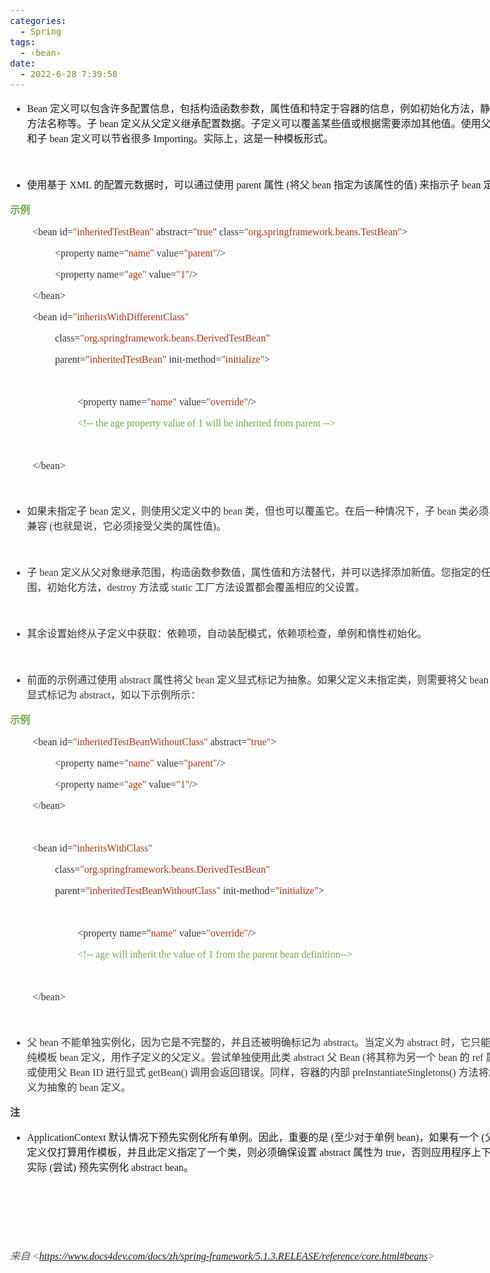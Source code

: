 ```yaml
---
categories:
  - Spring
tags:
  - ‹bean›
date:
  - 2022-6-28 7:39:58
---
```


<body lang=zh-CN style='font-family:"Microsoft YaHei UI";font-size:12.0pt'>
<!--StartFragment-->

<div style='direction:ltr;border-width:100%'>

<div style='direction:ltr;margin-top:0in;margin-left:0in;width:8.5062in'>

<div style='direction:ltr;margin-top:0in;margin-left:0in;width:8.5062in'>

<ul type=disc style='direction:ltr;unicode-bidi:embed;margin-top:0in;
 margin-bottom:0in'>
 <li style='margin-top:0;margin-bottom:0;vertical-align:middle'><span
     style='font-family:"Comic Sans MS";font-size:12.0pt'>Bean </span><span
     style='font-family:"Microsoft YaHei UI";font-size:12.0pt'>定义可以包含许多配置信息，包括构造函数参数，属性值和特定于容器的信息，例如初始化方法，静态工厂方法名称等。子</span><span
     style='font-family:"Comic Sans MS";font-size:12.0pt'> bean </span><span
     style='font-family:"Microsoft YaHei UI";font-size:12.0pt'>定义从父定义继承配置数据。子定义可以覆盖某些值或根据需要添加其他值。使用父</span><span
     style='font-family:"Comic Sans MS";font-size:12.0pt'> bean </span><span
     style='font-family:"Microsoft YaHei UI";font-size:12.0pt'>和子</span><span
     style='font-family:"Comic Sans MS";font-size:12.0pt'> bean </span><span
     style='font-family:"Microsoft YaHei UI";font-size:12.0pt'>定义可以节省很多</span><span
     style='font-family:"Comic Sans MS";font-size:12.0pt'> Importing</span><span
     style='font-family:"Microsoft YaHei UI";font-size:12.0pt'>。实际上，这是一种模板形式。</span></li>
</ul>

<p style='font-family:"Comic Sans MS";font-size:12.0pt'>&nbsp;</p>

<ul type=disc style='direction:ltr;unicode-bidi:embed;margin-top:0in;
 margin-bottom:0in'>
 <li style='margin-top:0;margin-bottom:0;vertical-align:middle'><span
     style='font-family:"Microsoft YaHei UI";font-size:12.0pt'>使用基于</span><span
     style='font-family:"Comic Sans MS";font-size:12.0pt'> XML </span><span
     style='font-family:"Microsoft YaHei UI";font-size:12.0pt'>的配置元数据时，可以通过使用</span><span
     style='font-family:"Comic Sans MS";font-size:12.0pt'> parent </span><span
     style='font-family:"Microsoft YaHei UI";font-size:12.0pt'>属性</span><span
     style='font-family:"Comic Sans MS";font-size:12.0pt'> (</span><span
     style='font-family:"Microsoft YaHei UI";font-size:12.0pt'>将父</span><span
     style='font-family:"Comic Sans MS";font-size:12.0pt'> bean </span><span
     style='font-family:"Microsoft YaHei UI";font-size:12.0pt'>指定为该属性的值</span><span
     style='font-family:"Comic Sans MS";font-size:12.0pt'>) </span><span
     style='font-family:"Microsoft YaHei UI";font-size:12.0pt'>来指示子</span><span
     style='font-family:"Comic Sans MS";font-size:12.0pt'> bean </span><span
     style='font-family:"Microsoft YaHei UI";font-size:12.0pt'>定义</span></li>
</ul>

<p style='font-family:"Microsoft YaHei UI";font-size:12.0pt;
color:#70AD47'><span style='font-weight:bold'>示例</span></p>

<p style='margin-left:.375in;font-family:"Comic Sans MS";font-size:
12.0pt'><span style='color:#333333' lang=zh-CN>&lt;bean id=</span><span
style='color:#B43512' lang=zh-CN>&quot;inheritedTestBean&quot;</span><span
style='color:#333333' lang=zh-CN> abstract=</span><span style='color:#B43512'
lang=zh-CN>&quot;true</span><span style='color:#333333' lang=zh-CN>&quot;</span><span
style='color:#333333' lang=en-US> </span><span style='color:#333333'
lang=zh-CN>class=</span><span style='color:#B43512' lang=zh-CN>&quot;org.springframework.beans.TestBean&quot;</span><span
style='color:#333333' lang=zh-CN>&gt;</span></p>

<p style='margin-left:.75in;font-family:"Comic Sans MS";font-size:
12.0pt'><span style='color:#333333'>&lt;property name=</span><span
style='color:#B43512'>&quot;name&quot;</span><span style='color:#333333'>
value=</span><span style='color:#B43512'>&quot;parent&quot;</span><span
style='color:#333333'>/&gt;</span></p>

<p style='margin-left:.75in;font-family:"Comic Sans MS";font-size:
12.0pt'><span style='color:#333333'>&lt;property name=</span><span
style='color:#B43512'>&quot;age&quot;</span><span style='color:#333333'> value=</span><span
style='color:#B43512'>&quot;1&quot;</span><span style='color:#333333'>/&gt;</span></p>

<p style='margin-left:.375in;font-family:"Comic Sans MS";font-size:
12.0pt;color:#333333'>&lt;/bean&gt;</p>

<p style='margin-left:.375in;font-family:"Comic Sans MS";font-size:
12.0pt'><span style='color:#333333'>&lt;bean id=</span><span style='color:#B43512'>&quot;inheritsWithDifferentClass&quot;</span></p>

<p style='margin-left:.75in;font-family:"Comic Sans MS";font-size:
12.0pt'><span style='color:#333333'>class=</span><span style='color:#B43512'>&quot;org.springframework.beans.DerivedTestBean&quot;</span></p>

<p style='margin-left:.75in;font-family:"Comic Sans MS";font-size:
12.0pt'><span style='color:#333333'>parent=</span><span style='color:#B43512'>&quot;inheritedTestBean&quot;</span><span
style='color:#333333'> init-method=</span><span style='color:#B43512'>&quot;initialize&quot;</span><span
style='color:#333333'>&gt;</span></p>

<p style='margin-left:.375in;font-family:"Comic Sans MS";font-size:
12.0pt;color:#333333'>&nbsp;</p>

<p style='margin-left:1.125in;font-family:"Comic Sans MS";
font-size:12.0pt'><span style='color:#333333'>&lt;property name=</span><span
style='color:#B43512'>&quot;name&quot;</span><span style='color:#333333'>
value=</span><span style='color:#B43512'>&quot;override&quot;</span><span
style='color:#333333'>/&gt;</span></p>

<p style='margin-left:1.125in;font-family:"Comic Sans MS";
font-size:12.0pt;color:#70AD47'>&lt;!-- the age property value of 1 will be
inherited from parent --&gt;</p>

<p style='margin-left:.375in;font-family:"Comic Sans MS";font-size:
12.0pt;color:#333333'>&nbsp;</p>

<p style='margin-left:.375in;font-family:"Comic Sans MS";font-size:
12.0pt;color:#333333'>&lt;/bean&gt;</p>

<p style='margin-left:.375in;font-family:"Comic Sans MS";font-size:
12.0pt'>&nbsp;</p>

<ul type=disc style='direction:ltr;unicode-bidi:embed;margin-top:0in;
 margin-bottom:0in'>
 <li style='margin-top:0;margin-bottom:0;vertical-align:middle;color:#333333'><span
     style='font-family:"Microsoft YaHei UI";font-size:12.0pt'>如果未指定子</span><span
     style='font-family:"Comic Sans MS";font-size:12.0pt'> bean </span><span
     style='font-family:"Microsoft YaHei UI";font-size:12.0pt'>定义，则使用父定义中的</span><span
     style='font-family:"Comic Sans MS";font-size:12.0pt'> bean </span><span
     style='font-family:"Microsoft YaHei UI";font-size:12.0pt'>类，但也可以覆盖它。在后一种情况下，子</span><span
     style='font-family:"Comic Sans MS";font-size:12.0pt'> bean </span><span
     style='font-family:"Microsoft YaHei UI";font-size:12.0pt'>类必须与父类兼容</span><span
     style='font-family:"Comic Sans MS";font-size:12.0pt'> (</span><span
     style='font-family:"Microsoft YaHei UI";font-size:12.0pt'>也就是说，它必须接受父类的属性值</span><span
     style='font-family:"Comic Sans MS";font-size:12.0pt'>)</span><span
     style='font-family:"Microsoft YaHei UI";font-size:12.0pt'>。</span></li>
</ul>

<p style='margin-left:.375in;font-family:"Comic Sans MS";font-size:
12.0pt;color:#333333' lang=en-US>&nbsp;</p>

<ul type=disc style='direction:ltr;unicode-bidi:embed;margin-top:0in;
 margin-bottom:0in'>
 <li style='margin-top:0;margin-bottom:0;vertical-align:middle;color:#333333'><span
     style='font-family:"Microsoft YaHei UI";font-size:12.0pt'>子</span><span
     style='font-family:"Comic Sans MS";font-size:12.0pt'> bean </span><span
     style='font-family:"Microsoft YaHei UI";font-size:12.0pt'>定义从父对象继承范围，构造函数参数值，属性值和方法替代，并可以选择添加新值。您指定的任何范围，初始化方法，</span><span
     style='font-family:"Comic Sans MS";font-size:12.0pt'>destroy </span><span
     style='font-family:"Microsoft YaHei UI";font-size:12.0pt'>方法或&nbsp;</span><span
     style='font-family:"Comic Sans MS";font-size:12.0pt'>static</span><span
     style='font-family:"Microsoft YaHei UI";font-size:12.0pt'>&nbsp;工厂方法设置都会覆盖相应的父设置。</span></li>
</ul>

<p style='margin-left:.375in;font-family:"Comic Sans MS";font-size:
12.0pt;color:#333333'>&nbsp;</p>

<ul type=disc style='direction:ltr;unicode-bidi:embed;margin-top:0in;
 margin-bottom:0in'>
 <li style='margin-top:0;margin-bottom:0;vertical-align:middle;color:#333333'><span
     style='font-family:"Microsoft YaHei UI";font-size:12.0pt'>其余设置始终从子定义中获取：依赖项，自动装配模式，依赖项检查，单例和惰性初始化。</span></li>
</ul>

<p style='margin-left:.375in;font-family:"Comic Sans MS";font-size:
12.0pt;color:#333333'>&nbsp;</p>

<ul type=disc style='direction:ltr;unicode-bidi:embed;margin-top:0in;
 margin-bottom:0in'>
 <li style='margin-top:0;margin-bottom:0;vertical-align:middle;color:#333333'><span
     style='font-family:"Microsoft YaHei UI";font-size:12.0pt'>前面的示例通过使用&nbsp;</span><span
     style='font-family:"Comic Sans MS";font-size:12.0pt'>abstract</span><span
     style='font-family:"Microsoft YaHei UI";font-size:12.0pt'>&nbsp;属性将父</span><span
     style='font-family:"Comic Sans MS";font-size:12.0pt'> bean </span><span
     style='font-family:"Microsoft YaHei UI";font-size:12.0pt'>定义显式标记为抽象。如果父定义未指定类，则需要将父</span><span
     style='font-family:"Comic Sans MS";font-size:12.0pt'> bean </span><span
     style='font-family:"Microsoft YaHei UI";font-size:12.0pt'>定义显式标记为&nbsp;</span><span
     style='font-family:"Comic Sans MS";font-size:12.0pt'>abstract</span><span
     style='font-family:"Microsoft YaHei UI";font-size:12.0pt'>，如以下示例所示：</span></li>
</ul>

<p style='font-family:"Microsoft YaHei UI";font-size:12.0pt;
color:#70AD47'><span style='font-weight:bold'>示例</span></p>

<p style='margin-left:.375in;font-family:"Comic Sans MS";font-size:
12.0pt'><span style='color:#333333'>&lt;bean id=</span><span style='color:#B43512'>&quot;inheritedTestBeanWithoutClass&quot;</span><span
style='color:#333333'> abstract=</span><span style='color:#B43512'>&quot;true&quot;</span><span
style='color:#333333'>&gt;</span></p>

<p style='margin-left:.75in;font-family:"Comic Sans MS";font-size:
12.0pt'><span style='color:#333333'>&lt;property name=</span><span
style='color:#B43512'>&quot;name&quot;</span><span style='color:#333333'>
value=</span><span style='color:#B43512'>&quot;parent&quot;</span><span
style='color:#333333'>/&gt;</span></p>

<p style='margin-left:.75in;font-family:"Comic Sans MS";font-size:
12.0pt'><span style='color:#333333'>&lt;property name=</span><span
style='color:#B43512'>&quot;age&quot;</span><span style='color:#333333'> value=</span><span
style='color:#B43512'>&quot;1&quot;</span><span style='color:#333333'>/&gt;</span></p>

<p style='margin-left:.375in;font-family:"Comic Sans MS";font-size:
12.0pt;color:#333333'>&lt;/bean&gt;</p>

<p style='margin-left:.375in;font-family:"Comic Sans MS";font-size:
12.0pt;color:#333333'>&nbsp;</p>

<p style='margin-left:.375in;font-family:"Comic Sans MS";font-size:
12.0pt'><span style='color:#333333'>&lt;bean id=</span><span style='color:#B43512'>&quot;inheritsWithClass&quot;
</span></p>

<p style='margin-left:.75in;font-family:"Comic Sans MS";font-size:
12.0pt'><span style='color:#333333' lang=zh-CN>class=</span><span
style='color:#B43512' lang=zh-CN>&quot;org.springframework.beans.DerivedTestBean&quot;</span><span
style='color:#333333' lang=en-US> </span></p>

<p style='margin-left:.75in;font-family:"Comic Sans MS";font-size:
12.0pt'><span style='color:#333333'>parent=</span><span style='color:#B43512'>&quot;inheritedTestBeanWithoutClass&quot;</span><span
style='color:#333333'> init-method=</span><span style='color:#B43512'>&quot;initialize&quot;</span><span
style='color:#333333'>&gt;</span></p>

<p style='margin-left:.75in;font-family:"Comic Sans MS";font-size:
12.0pt;color:#333333'>&nbsp;</p>

<p style='margin-left:1.125in;font-family:"Comic Sans MS";
font-size:12.0pt'><span style='color:#333333'>&lt;property name=&quot;</span><span
style='color:#B43512'>name&quot;</span><span style='color:#333333'> value=</span><span
style='color:#B43512'>&quot;override&quot;</span><span style='color:#333333'>/&gt;</span></p>

<p style='margin-left:1.125in;font-family:"Comic Sans MS";
font-size:12.0pt;color:#70AD47'>&lt;!-- age will inherit the value of 1 from
the parent bean definition--&gt;</p>

<p style='margin-left:1.125in;font-family:"Comic Sans MS";
font-size:12.0pt;color:#70AD47'>&nbsp;</p>

<p style='margin-left:.375in;font-family:"Comic Sans MS";font-size:
12.0pt;color:#333333'>&lt;/bean&gt;</p>

<p style='margin-left:.375in;font-family:"Comic Sans MS";font-size:
12.0pt;color:#333333'>&nbsp;</p>

<ul type=disc style='direction:ltr;unicode-bidi:embed;margin-top:0in;
 margin-bottom:0in'>
 <li style='margin-top:0;margin-bottom:0;vertical-align:middle;color:#333333'><span
     style='font-family:"Microsoft YaHei UI";font-size:12.0pt'>父</span><span
     style='font-family:"Comic Sans MS";font-size:12.0pt'> bean </span><span
     style='font-family:"Microsoft YaHei UI";font-size:12.0pt'>不能单独实例化，因为它是不完整的，并且还被明确标记为&nbsp;</span><span
     style='font-family:"Comic Sans MS";font-size:12.0pt'>abstract</span><span
     style='font-family:"Microsoft YaHei UI";font-size:12.0pt'>。当定义为&nbsp;</span><span
     style='font-family:"Comic Sans MS";font-size:12.0pt'>abstract</span><span
     style='font-family:"Microsoft YaHei UI";font-size:12.0pt'>&nbsp;时，它只能用作纯模板</span><span
     style='font-family:"Comic Sans MS";font-size:12.0pt'> bean </span><span
     style='font-family:"Microsoft YaHei UI";font-size:12.0pt'>定义，用作子定义的父定义。尝试单独使用此类&nbsp;</span><span
     style='font-family:"Comic Sans MS";font-size:12.0pt'>abstract</span><span
     style='font-family:"Microsoft YaHei UI";font-size:12.0pt'>&nbsp;父</span><span
     style='font-family:"Comic Sans MS";font-size:12.0pt'> Bean (</span><span
     style='font-family:"Microsoft YaHei UI";font-size:12.0pt'>将其称为另一个</span><span
     style='font-family:"Comic Sans MS";font-size:12.0pt'> bean </span><span
     style='font-family:"Microsoft YaHei UI";font-size:12.0pt'>的</span><span
     style='font-family:"Comic Sans MS";font-size:12.0pt'> ref </span><span
     style='font-family:"Microsoft YaHei UI";font-size:12.0pt'>属性</span><span
     style='font-family:"Comic Sans MS";font-size:12.0pt'>) </span><span
     style='font-family:"Microsoft YaHei UI";font-size:12.0pt'>或使用父</span><span
     style='font-family:"Comic Sans MS";font-size:12.0pt'> Bean ID </span><span
     style='font-family:"Microsoft YaHei UI";font-size:12.0pt'>进行显式&nbsp;</span><span
     style='font-family:"Comic Sans MS";font-size:12.0pt'>getBean()</span><span
     style='font-family:"Microsoft YaHei UI";font-size:12.0pt'>&nbsp;调用会返回错误。同样，容器的内部&nbsp;</span><span
     style='font-family:"Comic Sans MS";font-size:12.0pt'>preInstantiateSingletons()</span><span
     style='font-family:"Microsoft YaHei UI";font-size:12.0pt'>&nbsp;方法将忽略定义为抽象的</span><span
     style='font-family:"Comic Sans MS";font-size:12.0pt'> bean </span><span
     style='font-family:"Microsoft YaHei UI";font-size:12.0pt'>定义。</span></li>
</ul>

<p style='font-family:"Microsoft YaHei UI";font-size:12.0pt;
color:#333333'><span style='font-weight:bold'>注</span></p>

<ul type=disc style='direction:ltr;unicode-bidi:embed;margin-top:0in;
 margin-bottom:0in'>
 <li style='margin-top:0;margin-bottom:0;vertical-align:middle'><span
     style='font-family:"Comic Sans MS";font-size:12.0pt'>ApplicationContext</span><span
     style='font-family:"Microsoft YaHei UI";font-size:12.0pt'>&nbsp;默认情况下预先实例化所有单例。因此，重要的是</span><span
     style='font-family:"Comic Sans MS";font-size:12.0pt'> (</span><span
     style='font-family:"Microsoft YaHei UI";font-size:12.0pt'>至少对于单例</span><span
     style='font-family:"Comic Sans MS";font-size:12.0pt'> bean)</span><span
     style='font-family:"Microsoft YaHei UI";font-size:12.0pt'>，如果有一个</span><span
     style='font-family:"Comic Sans MS";font-size:12.0pt'> (</span><span
     style='font-family:"Microsoft YaHei UI";font-size:12.0pt'>父</span><span
     style='font-family:"Comic Sans MS";font-size:12.0pt'>) bean </span><span
     style='font-family:"Microsoft YaHei UI";font-size:12.0pt'>定义仅打算用作模板，并且此定义指定了一个类，则必须确保设置</span><span
     style='font-family:"Comic Sans MS";font-size:12.0pt'> abstract</span><span
     style='font-family:"Microsoft YaHei UI";font-size:12.0pt'>&nbsp;属性为&nbsp;</span><span
     style='font-family:"Comic Sans MS";font-size:12.0pt'>true</span><span
     style='font-family:"Microsoft YaHei UI";font-size:12.0pt'>，否则应用程序上下文将实际</span><span
     style='font-family:"Comic Sans MS";font-size:12.0pt'> (</span><span
     style='font-family:"Microsoft YaHei UI";font-size:12.0pt'>尝试</span><span
     style='font-family:"Comic Sans MS";font-size:12.0pt'>) </span><span
     style='font-family:"Microsoft YaHei UI";font-size:12.0pt'>预先实例化&nbsp;</span><span
     style='font-family:"Comic Sans MS";font-size:12.0pt'>abstract</span><span
     style='font-family:"Microsoft YaHei UI";font-size:12.0pt'>&nbsp;</span><span
     style='font-family:"Comic Sans MS";font-size:12.0pt'>bean</span><span
     style='font-family:"Microsoft YaHei UI";font-size:12.0pt'>。</span></li>
</ul>

<p style='margin-left:.375in;font-family:"Comic Sans MS";font-size:
12.0pt'>&nbsp;</p>

<p><cite style='margin-left:.375in;font-family:"Comic Sans MS";
font-size:12.0pt'>&nbsp;</cite></p>

<p><cite style='font-family:"Comic Sans MS";font-size:12.0pt'>&nbsp;</cite></p>

<p><cite style='font-size:12.0pt;color:#595959'><span
style='font-family:"Microsoft YaHei UI"'>来自</span><span style='font-family:
"Comic Sans MS"'> &lt;</span><a
href="https://www.docs4dev.com/docs/zh/spring-framework/5.1.3.RELEASE/reference/core.html#beans"><span
style='font-family:"Comic Sans MS"'>https://www.docs4dev.com/docs/zh/spring-framework/5.1.3.RELEASE/reference/core.html#beans</span></a><span
style='font-family:"Comic Sans MS"'>&gt; </span></cite></p>

</div>

</div>

</div>

<!--EndFragment-->
</body>
